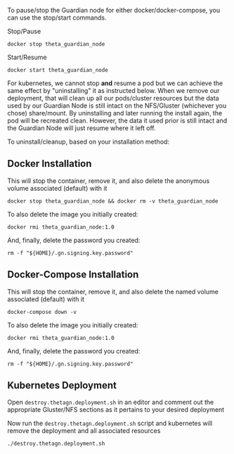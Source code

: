 To pause/stop the Guardian node for either docker/docker-compose, you can use the stop/start commands.

Stop/Pause
```console
docker stop theta_guardian_node
```

Start/Resume
```console
docker start theta_guardian_node
```

For kubernetes, we cannot stop **and** resume a pod but we can achieve the same effect by "uninstalling" it as instructed below. When we remove our deployment, that will clean up all our pods/cluster resources but the data used by our Guardian Node is still intact on the NFS/Gluster (whichever you chose) share/mount. By uninstalling and later running the install again, the pod will be recreated clean. However, the data it used prior is still intact and the Guardian Node will just resume where it left off.

To uninstall/cleanup, based on your installation method:

## Docker Installation

This will stop the container, remove it, and also delete the anonymous volume associated (default) with it

```console
docker stop theta_guardian_node && docker rm -v theta_guardian_node
```

To also delete the image you initially created:

```console
docker rmi theta_guardian_node:1.0
```

And, finally, delete the password you created:

```console
rm -f "${HOME}/.gn.signing.key.password"
```

## Docker-Compose Installation

This will stop the container, remove it, and also delete the named volume associated (default) with it

```console
docker-compose down -v
```

To also delete the image you initially created:

```console
docker rmi theta_guardian_node:1.0
```

And, finally, delete the password you created:

```console
rm -f "${HOME}/.gn.signing.key.password"
```

## Kubernetes Deployment

Open `destroy.thetagn.deployment.sh` in an editor and comment out the appropriate Gluster/NFS sections as it pertains to your desired deployment

Now run the `destroy.thetagn.deployment.sh` script and kubernetes will remove the deployment and all associated resources

```console
./destroy.thetagn.deployment.sh
```
